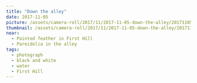 ```yaml
---
title: "Down the alley"
date: 2017-11-05
picture: /assets/camera-roll/2017/11/2017-11-05-down-the-alley/20171105_053734380_iOS.jpg
thumbnail: /assets/camera-roll/2017/11/2017-11-05-down-the-alley/20171105_053734380_iOS-thumbnail.jpg
near:
  - Painted feather in First Hill
  - Pareidolia in the alley
tags:
  - photograph
  - black and white
  - water
  - First Hill
---
```

